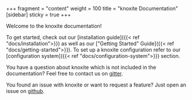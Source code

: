 +++
fragment = "content"
weight = 100
title = "knoxite Documentation"
[sidebar]
  sticky = true
+++

Welcome to the knoxite documentation!

To get started, check out our [installation guide]({{< ref "docs/installation">}})
as well as our ["Getting Started" Guide]({{< ref "docs/getting-started">}}).
To set up a knoxite configuration refer to our [configuration system]({{< ref
"docs/configuration-system">}}) section.

You have a question about knoxite which is not included in the documentation? 
Feel free to contact us on [gitter](https://gitter.im/knoxite/chat).

You found an issue with knoxite or want to request a feature? Just open an issue
on [github](https://github.com/knoxite/knoxite/issues).
